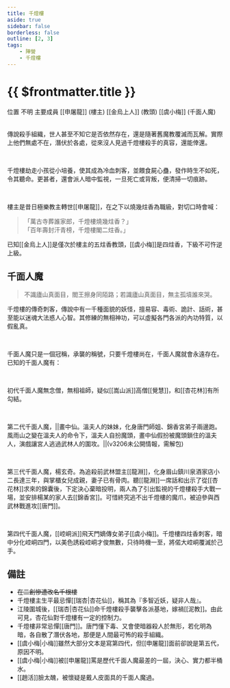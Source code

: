 ```yaml
---
title: 千燈樓
aside: true
sidebar: false
borderless: false
outline: [2, 3]
tags:
    - 陣營
    - 千燈樓
---
```


# {{ $frontmatter.title }}

<InfoList position="right">
	<Info title="陣營資料" :open=true>
		<table>
			<ChTr>
				<ChTd isTitle=true>
					位置
				</ChTd>
				<ChTd>
					不明
				</ChTd>
			</ChTr>
            <ChTr>
				<ChTd isTitle=true position='center'>
					主要成員
				</ChTd>
			</ChTr>
			<ChTr>
                <ChTd position='center'>
                    [[申屠龍]] (樓主)
                </ChTd>
            </ChTr>
            <ChTr>
                <ChTd position='center'>
                    [[金烏上人]] (教頭)
                </ChTd>
            </ChTr>
            <ChTr>
                <ChTd position='center'>
                    [[虞小梅]] (千面人魔)
                </ChTd>
            </ChTr>
		</table>
	</Info>
</InfoList>

傳說殺手組織，世人甚至不知它是否依然存在，還是隨著舊魔教覆滅而瓦解。實際上他們無處不在，潛伏於各處，從來沒人見過千燈樓殺手的真容，還能倖還。

<br>

千燈樓劫走小孩從小培養，使其成為冷血刺客，並餵食屍心蠱，發作時生不如死，令其聽命。更甚者，還會派人暗中監視，一旦死亡或背叛，便清掃一切痕跡。

<br>

樓主是昔日極樂教主轉世[[申屠龍]]，在之下以燒幾炷香為職級，對切口時會喊：

> 「萬古寺葬誰家郎，千燈樓燒幾炷香？」<br>
> 「百年壽封汗青榜，千燈樓閣二炷香。」

已知[[金烏上人]]是僅次於樓主的五炷香教頭，[[虞小梅]]是四炷香，下級不可忤逆上級。
<br clear="all">

## 千面人魔

> 不識廬山真面目，閻王擦身同陌路；若識廬山真面目，無主孤墳誰來哭。

千燈樓的傳奇刺客，傳說中有一千種面貌的妖怪，擅易容、毒術、詭計、話術，甚至能以迷魂大法惑人心智。其修練的無相神功，可以虛擬各門各派的內功特質，以假亂真。

<br>

千面人魔只是一個冠稱，承襲的稱號，只要千燈樓尚在，千面人魔就會永遠存在。已知的千面人魔有：

<br>

初代千面人魔無念僧，無相祖師，疑似[[嵩山派]]高僧[[覺慧]]，和[[杏花林]]有所勾結。

<br>

第二代千面人魔，<MarkdownWrapper>||畫中仙。溫夫人的妹妹，化身唐門師姐、錦香宮弟子兩邊跑。風雨山之變在溫夫人的命令下，溫夫人自扮魔頭，畫中仙假扮被魔頭鎖住的溫夫人，演戲讓宮人逃過武林人的圍攻。||</MarkdownWrapper>(v3206未公開情報，需解包)

<br>

第三代千面人魔，楊玄奇。為追殺前武林盟主[[龍淵]]，化身眉山鎮川泉酒家店小二長達三年，與掌櫃女兒成親，妻子已有骨肉。聽[[龍淵]]一席話和出示了從[[杏花林]]求來的錦囊後，下定決心棄暗投明，兩人為了引出監視的千燈樓殺手大戰一場，並安排楊某的家人去[[錦香宮]]。可惜終究逃不出千燈樓的魔爪，被迫參與西武林戰進攻[[唐門]]。

<br>

第四代千面人魔，[[崆峒派]]飛天門嫡傳女弟子[[虞小梅]]。千燈樓四炷香刺客，暗中分化崆峒四門，以美色誘殺崆峒才俊無數，只待時機一至，將偌大崆峒覆滅於己手。

## 備註

- ~~在二創慘遭改名千根樓~~
- 千燈樓主生平最忌憚[[瑞杏|杏花仙]]，稱其為『多智近妖，疑非人哉』。
- 江陵圍城後，[[瑞杏|杏花仙]]命千燈樓殺手襲擊各派基地，嫁禍[[泥教]]。由此可見，杏花仙對千燈樓有一定的控制力。
- 千燈樓非常忌憚[[唐門]]。唐門懂下毒、又會使暗器殺人於無形，若化明為暗，各自散了潛伏各地，那便是人間最可怖的殺手組織。
- [[虞小梅|小梅]]雖然大部分文本是寫第四代，但[[申屠龍]]面前卻說是第五代，原因不明。
- [[虞小梅|小梅]]被[[申屠龍]]罵是歷代千面人魔最差的一屆，決心、實力都半桶水。
- [[趙活]]臉太醜，被懷疑是戴人皮面具的千面人魔過。